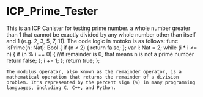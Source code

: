 # ICP_Prime_Tester
This is an ICP Canister for testing prime number.
a whole number greater than 1 that cannot be exactly divided by any whole number other than itself and 1 (e.g. 2, 3, 5, 7, 11).
The  code logic in motoko is as follows:
func isPrime(n: Nat): Bool {
        if (n < 2) {
            return false;
        };
        var i: Nat = 2;
        while (i * i <= n) {
            if (n % i == 0) {        //if remainder is 0, that means n is not a prime number
                return false;
            };
            i += 1;
        };
        return true;
    };

    The modulus operator, also known as the remainder operator, is a mathematical operation that returns the remainder of a division problem. It's represented by the percent sign (%) in many programming languages, including C, C++, and Python. 
